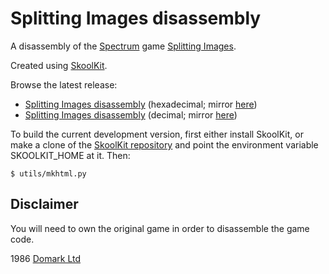 Splitting Images disassembly
============================

A disassembly of the [Spectrum](https://en.wikipedia.org/wiki/ZX_Spectrum) game
[Splitting Images](https://en.wikipedia.org/wiki/Split_Personalities_(video_game)).

Created using [SkoolKit](https://skoolkit.ca).

Browse the latest release:

* [Splitting Images disassembly](https://pobtastic.github.io/splittingimages/) (hexadecimal; mirror [here](http://skoolkit.arcadegeek.co.uk/splittingimages/))
* [Splitting Images disassembly](https://pobtastic.github.io/splittingimages/dec/) (decimal; mirror [here](http://skoolkit.arcadegeek.co.uk/splittingimages/dec/))

To build the current development version, first either install SkoolKit, or
make a clone of the [SkoolKit repository](https://github.com/skoolkid/skoolkit)
and point the environment variable SKOOLKIT_HOME at it. Then:

    $ utils/mkhtml.py

Disclaimer
----------

You will need to own the original game in order to disassemble the game code.

1986 [Domark Ltd](https://en.wikipedia.org/wiki/Elite_Systems)